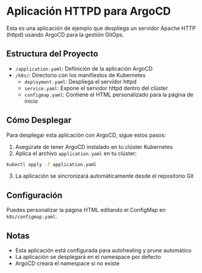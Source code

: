 # Aplicación HTTPD para ArgoCD

Esta es una aplicación de ejemplo que despliega un servidor Apache HTTP (httpd) usando ArgoCD para la gestión GitOps.

## Estructura del Proyecto

- `/application.yaml`: Definición de la aplicación ArgoCD
- `/k8s/`: Directorio con los manifiestos de Kubernetes
  - `deployment.yaml`: Despliega el servidor httpd
  - `service.yaml`: Expone el servidor httpd dentro del clúster
  - `configmap.yaml`: Contiene el HTML personalizado para la página de inicio

## Cómo Desplegar

Para desplegar esta aplicación con ArgoCD, sigue estos pasos:

1. Asegúrate de tener ArgoCD instalado en tu clúster Kubernetes
2. Aplica el archivo `application.yaml` en tu clúster:

```bash
kubectl apply -f application.yaml
```

3. La aplicación se sincronizará automáticamente desde el repositorio Git

## Configuración

Puedes personalizar la página HTML editando el ConfigMap en `k8s/configmap.yaml`.

## Notas

- Esta aplicación está configurada para autohealing y prune automático
- La aplicación se desplegará en el namespace por defecto
- ArgoCD creará el namespace si no existe
